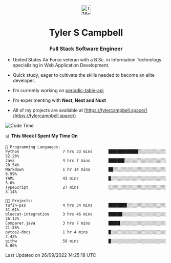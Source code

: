 <p align="center">
<a href="https://www.linkedin.com/in/t36campbell" target="blank"><img align="center" src="https://ik.imagekit.io/t36campbell/Portfolio/linkedin.png.original_m8bbGgPh6.png" alt="t36campbell" height="30" width="30" /></a>
</p>
<h1 align="center">Tyler S Campbell</h1>
<h3 align="center">Full Stack Software Engineer</h3>

* United States Air Force veteran with a B.Sc. in Information Technology specializing in Web Application Development. 

* Quick study, eager to cultivate the skills needed to become an elite developer.

* I’m currently working on [periodic-table-api](https://github.com/t36campbell/periodic-table-api)

* I’m experimenting with **Nest, Next and Nuxt**

* All of my projects are available at [https://tylercampbell.space/](https://tylercampbell.space/)

<!--START_SECTION:waka-->
![Code Time](http://img.shields.io/badge/Code%20Time-1%2C823%20hrs-blue)

📊 **This Week I Spent My Time On** 

```text
💬 Programming Languages: 
Python                   7 hrs 33 mins       █████████████░░░░░░░░░░░░   52.26% 
Java                     4 hrs 7 mins        ███████░░░░░░░░░░░░░░░░░░   28.54% 
Markdown                 1 hr 14 mins        ██░░░░░░░░░░░░░░░░░░░░░░░   8.59% 
YAML                     43 mins             █░░░░░░░░░░░░░░░░░░░░░░░░   5.0% 
TypeScript               27 mins             ░░░░░░░░░░░░░░░░░░░░░░░░░   3.14%

🐱‍💻 Projects: 
tufin-pss                4 hrs 34 mins       ████████░░░░░░░░░░░░░░░░░   31.61% 
bluecat-integration      3 hrs 46 mins       ██████░░░░░░░░░░░░░░░░░░░   26.12% 
Comparer.java            3 hrs 7 mins        █████░░░░░░░░░░░░░░░░░░░░   21.55% 
pytos2-docs              1 hr 4 mins         █░░░░░░░░░░░░░░░░░░░░░░░░   7.42% 
githw                    59 mins             █░░░░░░░░░░░░░░░░░░░░░░░░   6.86%

```


 Last Updated on 26/09/2022 14:25:18 UTC
<!--END_SECTION:waka-->
